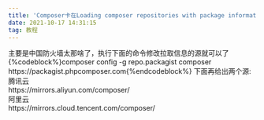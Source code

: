 ```yaml
---
title: 'Composer卡在Loading composer repositories with package information的解决方法'
date: 2021-10-17 14:31:15
tag: 教程
---
```

<p>主要是中国防火墙太那啥了，执行下面的命令修改拉取信息的源就可以了
{%codeblock%}composer config -g repo.packagist composer https://packagist.phpcomposer.com{%endcodeblock%}
下面再给出两个源:<br />
腾讯云<br />
https://mirrors.aliyun.com/composer/<br />
阿里云<br />
https://mirrors.cloud.tencent.com/composer/</p>

